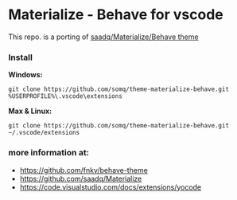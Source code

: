 # Materialize - Behave for vscode

This repo. is a porting of [saadq/Materialize/Behave theme](https://github.com/saadq/Materialize/blob/master/schemes/Material%20Behave.tmTheme) 

### Install
**Windows:**

	git clone https://github.com/somq/theme-materialize-behave.git %USERPROFILE%\.vscode\extensions

**Max & Linux:**

	git clone https://github.com/somq/theme-materialize-behave.git ~/.vscode/extensions


### more information at:
* https://github.com/fnky/behave-theme
* https://github.com/saadq/Materialize
* https://code.visualstudio.com/docs/extensions/yocode
